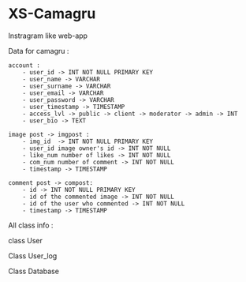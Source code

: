 # XS-Camagru

Instragram like web-app

Data for camagru :

    account :
        - user_id -> INT NOT NULL PRIMARY KEY
        - user_name -> VARCHAR
        - user_surname -> VARCHAR
        - user_email -> VARCHAR
        - user_password -> VARCHAR
        - user_timestamp -> TIMESTAMP
        - access_lvl -> public -> client -> moderator -> admin -> INT
        - user_bio -> TEXT

    image post -> imgpost :
        - img_id  -> INT NOT NULL PRIMARY KEY
        - user_id image owner's id -> INT NOT NULL
        - like_num number of likes -> INT NOT NULL
        - com_num number of comment -> INT NOT NULL
        - timestamp -> TIMESTAMP
    
    comment post -> compost:
        - id -> INT NOT NULL PRIMARY KEY
        - id of the commented image -> INT NOT NULL
        - id of the user who commented -> INT NOT NULL
        - timestamp -> TIMESTAMP


All class info :

class User


Class User_log


Class Database

    